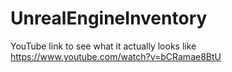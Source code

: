 # UnrealEngineInventory

YouTube link to see what it actually looks like
https://www.youtube.com/watch?v=bCRamae8BtU
